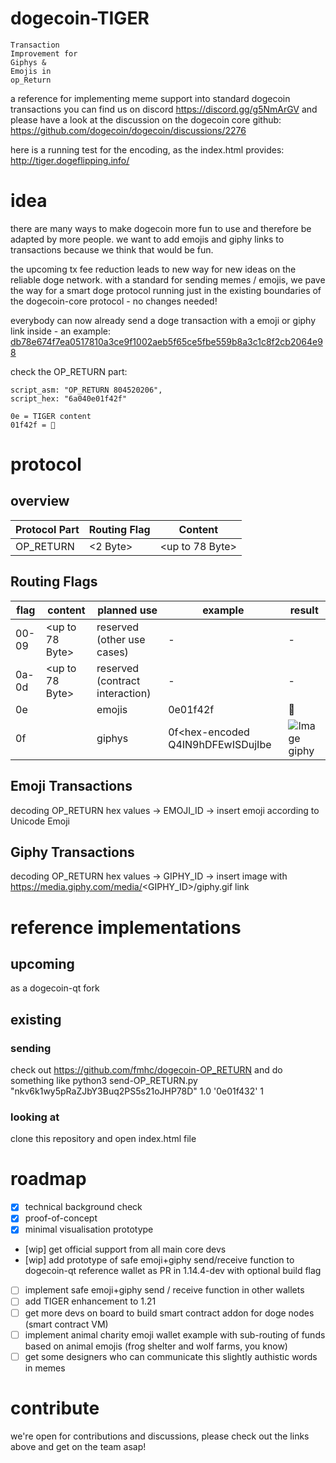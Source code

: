 # dogecoin-TIGER

```
Transaction
Improvement for
Giphys & 
Emojis in
op_Return
```
a reference for implementing meme support into standard dogecoin transactions
you can find us on discord https://discord.gg/g5NmArGV
and please have a look at the discussion on the dogecoin core github:
https://github.com/dogecoin/dogecoin/discussions/2276


here is a running test for the encoding, as the index.html provides:
http://tiger.dogeflipping.info/


# idea

there are many ways to make dogecoin more fun to use and therefore be adapted by more people.
we want to add emojis and giphy links to transactions because we think that would be fun.

the upcoming tx fee reduction leads to new way for new ideas on the reliable doge network.
with a standard for sending memes / emojis, we pave the way for a smart doge protocol running
just in the existing boundaries of the dogecoin-core protocol - no changes needed!

everybody can now already send a doge transaction with a emoji or giphy link inside - an example: 
[db78e674f7ea0517810a3ce9f1002aeb5f65ce5fbe559b8a3c1c8f2cb2064e98](https://chain.so/api/v2/tx/DOGE/db78e674f7ea0517810a3ce9f1002aeb5f65ce5fbe559b8a3c1c8f2cb2064e98)

check the OP_RETURN part:
```
script_asm: "OP_RETURN 804520206",
script_hex: "6a040e01f42f"

0e = TIGER content
01f42f = 🐯
```
# protocol
## overview

Protocol Part | Routing Flag | Content 
------------- | ------------ | -------
OP_RETURN     | <2 Byte>     | <up to 78 Byte> 

## Routing Flags

flag | content | planned use | example | result
---- | ------- | ----------- | ------- | ------
00-09 | <up to 78 Byte> | reserved (other use cases) | - | -
0a-0d | <up to 78 Byte> | reserved (contract interaction) | - | -
0e | <hex-representation of an unicode emoji> | emojis | 0e01f42f | 🐯
0f | <giphy shortlink> | giphys | 0f<hex-encoded Q4IN9hDFEwISDujIbe | ![Image giphy](https://media.giphy.com/media/Q4IN9hDFEwISDujIbe/giphy.gif)

## Emoji Transactions
decoding OP_RETURN hex values -> EMOJI_ID -> insert emoji according to Unicode Emoji
                                               
## Giphy Transactions 
decoding OP_RETURN hex values -> GIPHY_ID -> insert image with https://media.giphy.com/media/<GIPHY_ID>/giphy.gif link

# reference implementations
## upcoming
  as a dogecoin-qt fork
## existing
### sending
  check out https://github.com/fmhc/dogecoin-OP_RETURN
  and do something like python3 send-OP_RETURN.py "nkv6k1wy5pRaZJbY3Buq2PS5s21oJHP78D" 1.0 '0e01f432' 1
### looking at
  clone this repository and open index.html file
  
  
# roadmap
  
  
- [x] technical background check
- [x] proof-of-concept
- [x] minimal visualisation prototype
- [wip] get official support from all main core devs
- [wip] add prototype of safe emoji+giphy send/receive function to dogecoin-qt reference wallet as PR in 1.14.4-dev with optional build flag
- [ ] implement safe emoji+giphy send / receive function in other wallets  
- [ ] add TIGER enhancement to 1.21
- [ ] get more devs on board to build smart contract addon for doge nodes (smart contract VM)
- [ ] implement animal charity emoji wallet example with sub-routing of funds based on animal emojis (frog shelter and wolf farms, you know)
- [ ] get some designers who can communicate this slightly authistic words in memes
  
# contribute
we're open for contributions and discussions, please check out the links above and get on the team asap!
  
